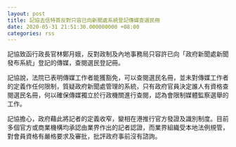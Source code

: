 ```yaml
---
layout: post
title: 記協去信特首反對只容已向新聞處系統登記傳媒查選民冊
date: 2020-05-31 21:51:30.000000000 +08:00
categories: rss
---
```


記協致函行政長官林鄭月娥，反對政制及內地事務局只容許已向「政府新聞處新聞發布系統」登記的傳媒，查閱選民登記冊。

記協說，法院已表明傳媒工作者能獲豁免，可以查閱選民名冊，並未對傳媒工作者的定義作任何限制，質疑政府新聞處管理的系統，只有政府官員決定誰人有資格查閱選民名冊，何以確保傳媒獨立於行政機關進行查閱，認為會限制媒體監察選舉的工作。

記協擔心，政府藉此將記者的定義收窄，變相在港推行官方發證及識別制度。目前多個官方或商業機構均承認由業界作出的記者認證，而業界組織受本地法例規管，對會員資格有嚴格要求及審批，批評政府事前沒有諮詢。
